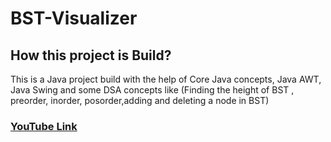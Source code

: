 # BST-Visualizer

<h2> How this project is Build? </h2> 

<p font-size:100>This is a Java project build with the help of Core Java concepts, Java AWT, Java Swing and some DSA concepts like (Finding the height of BST , preorder, inorder, posorder,adding and deleting a node in BST) </p>

<a href=""><h3>YouTube Link</h3></a> 
